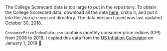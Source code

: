 The College Scorecard data is too large to put in the repository. To obtain the College Scorecard data, download all the data [here](https://collegescorecard.ed.gov/data/), unzip it, and put it into the `/data/scorecard` directory. The data version I used was last updated October 30, 2018.

`ConsumerPriceIndexData.csv` contains monthly consumer price indices (CPI) from 2008 to 2018. I copied this data from the [US Inflation Calculator](https://www.usinflationcalculator.com/inflation/consumer-price-index-and-annual-percent-changes-from-1913-to-2008/) on January 1, 2019 🎉.

